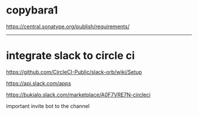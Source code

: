 # copybara1
https://central.sonatype.org/publish/requirements/

 
---

# integrate slack to circle ci

https://github.com/CircleCI-Public/slack-orb/wiki/Setup

https://api.slack.com/apps

https://bukialo.slack.com/marketplace/A0F7VRE7N-circleci

important invite bot to the channel
